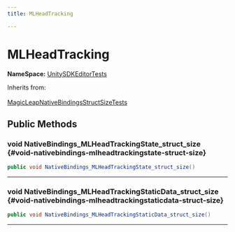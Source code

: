 ```yaml
---
title: MLHeadTracking

---
```


# MLHeadTracking



**NameSpace:** 
[UnitySDKEditorTests](/versioned_docs/version-14-Jun-2023/unity-api/api/UnitySDKEditorTests/UnitySDKEditorTests.md) 





Inherits from: <br></br>[MagicLeapNativeBindingsStructSizeTests](/versioned_docs/version-14-Jun-2023/unity-api/api/UnitySDKEditorTests/UnitySDKEditorTests.MagicLeapNativeBindingsStructSizeTests.md)




## Public Methods

### void NativeBindings_MLHeadTrackingState_struct_size {#void-nativebindings-mlheadtrackingstate-struct-size}

```csharp
public void NativeBindings_MLHeadTrackingState_struct_size()
```






-----------

### void NativeBindings_MLHeadTrackingStaticData_struct_size {#void-nativebindings-mlheadtrackingstaticdata-struct-size}

```csharp
public void NativeBindings_MLHeadTrackingStaticData_struct_size()
```






-----------

